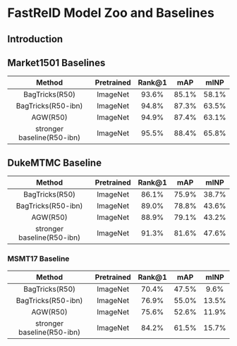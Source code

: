 # FastReID Model Zoo and Baselines

## Introduction


## Market1501 Baselines

| Method | Pretrained | Rank@1 | mAP | mINP |
| :---: | :---: | :---: |:---: | :---: |
| BagTricks(R50) | ImageNet | 93.6% | 85.1% | 58.1% |
| BagTricks(R50-ibn) | ImageNet | 94.8% | 87.3% | 63.5% |
| AGW(R50) | ImageNet | 94.9% | 87.4% | 63.1% |
| stronger baseline(R50-ibn) | ImageNet | 95.5% | 88.4% | 65.8% |

## DukeMTMC Baseline

| Method | Pretrained | Rank@1 | mAP | mINP |
| :---: | :---: | :---: |:---: | :---: |
| BagTricks(R50) | ImageNet | 86.1% | 75.9% | 38.7% |
| BagTricks(R50-ibn) | ImageNet | 89.0% | 78.8% | 43.6% |
| AGW(R50) | ImageNet | 88.9% | 79.1% | 43.2% |
| stronger baseline(R50-ibn) | ImageNet | 91.3% | 81.6% | 47.6% |

### MSMT17 Baseline

| Method | Pretrained | Rank@1 | mAP | mINP |
| :---: | :---: | :---: |:---: | :---: |
| BagTricks(R50) | ImageNet | 70.4%  | 47.5% | 9.6% |
| BagTricks(R50-ibn) | ImageNet | 76.9% | 55.0% | 13.5% |
| AGW(R50) | ImageNet | 75.6% | 52.6% | 11.9% |
| stronger baseline(R50-ibn) | ImageNet | 84.2% | 61.5% | 15.7% |